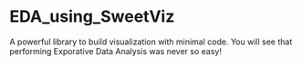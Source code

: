 # EDA_using_SweetViz
A powerful library to build visualization with minimal code. You will see that performing Exporative Data Analysis was never so easy!
